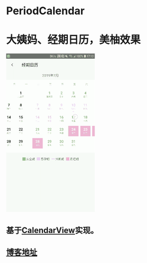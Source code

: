 # PeriodCalendar
# 大姨妈、经期日历，美柚效果 
![效果图](https://github.com/OneGreenHand/PeriodCalendar/blob/master/pictor/period.gif)  
## 基于[CalendarView](https://github.com/huanghaibin-dev/CalendarView)实现。
## [博客地址](https://blog.csdn.net/a295268305/article/details/94877628)